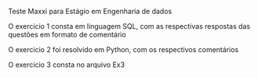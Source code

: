 Teste Maxxi para Estágio em Engenharia de dados

O exercicio 1 consta em linguagem SQL, com as respectivas respostas das questões em formato de comentário

O exercicio 2 foi resolvido em Python, com os respectivos comentários

O exercicio 3 consta no arquivo Ex3
